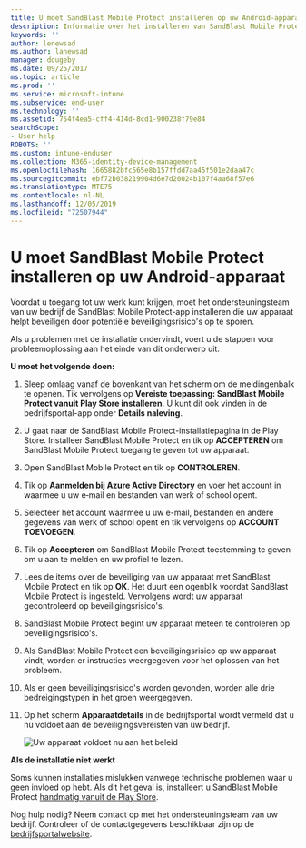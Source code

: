 ```yaml
---
title: U moet SandBlast Mobile Protect installeren op uw Android-apparaat | Microsoft Docs
description: Informatie over het installeren van SandBlast Mobile Protect op uw Android-apparaat.
keywords: ''
author: lenewsad
ms.author: lanewsad
manager: dougeby
ms.date: 09/25/2017
ms.topic: article
ms.prod: ''
ms.service: microsoft-intune
ms.subservice: end-user
ms.technology: ''
ms.assetid: 754f4ea5-cff4-414d-8cd1-900238f79e84
searchScope:
- User help
ROBOTS: ''
ms.custom: intune-enduser
ms.collection: M365-identity-device-management
ms.openlocfilehash: 1665882bfc565e8b157ffdd7aa45f501e2daa47c
ms.sourcegitcommit: ebf72b038219904d6e7d20024b107f4aa68f57e6
ms.translationtype: MTE75
ms.contentlocale: nl-NL
ms.lasthandoff: 12/05/2019
ms.locfileid: "72507944"
---
```

# <a name="you-need-to-install-sandblast-mobile-protect-on-your-android-device"></a>U moet SandBlast Mobile Protect installeren op uw Android-apparaat

Voordat u toegang tot uw werk kunt krijgen, moet het ondersteuningsteam van uw bedrijf de SandBlast Mobile Protect-app installeren die uw apparaat helpt beveiligen door potentiële beveiligingsrisico's op te sporen.

Als u problemen met de installatie ondervindt, voert u de stappen voor probleemoplossing aan het einde van dit onderwerp uit.

**U moet het volgende doen:**

1. Sleep omlaag vanaf de bovenkant van het scherm om de meldingenbalk te openen. Tik vervolgens op **Vereiste toepassing: SandBlast Mobile Protect vanuit Play Store installeren**. U kunt dit ook vinden in de bedrijfsportal-app onder __Details naleving__.

2. U gaat naar de SandBlast Mobile Protect-installatiepagina in de Play Store. Installeer SandBlast Mobile Protect en tik op **ACCEPTEREN** om SandBlast Mobile Protect toegang te geven tot uw apparaat.

3. Open SandBlast Mobile Protect en tik op **CONTROLEREN**.

4. Tik op **Aanmelden bij Azure Active Directory** en voer het account in waarmee u uw e‑mail en bestanden van werk of school opent.

5. Selecteer het account waarmee u uw e-mail, bestanden en andere gegevens van werk of school opent en tik vervolgens op **ACCOUNT TOEVOEGEN**.

6. Tik op **Accepteren** om SandBlast Mobile Protect toestemming te geven om u aan te melden en uw profiel te lezen.

7. Lees de items over de beveiliging van uw apparaat met SandBlast Mobile Protect en tik op **OK**. Het duurt een ogenblik voordat SandBlast Mobile Protect is ingesteld. Vervolgens wordt uw apparaat gecontroleerd op beveiligingsrisico's.

8. SandBlast Mobile Protect begint uw apparaat meteen te controleren op beveiligingsrisico's.

9. Als SandBlast Mobile Protect een beveiligingsrisico op uw apparaat vindt, worden er instructies weergegeven voor het oplossen van het probleem.

10. Als er geen beveiligingsrisico's worden gevonden, worden alle drie bedreigingstypen in het groen weergegeven.

11. Op het scherm **Apparaatdetails** in de bedrijfsportal wordt vermeld dat u nu voldoet aan de beveiligingsvereisten van uw bedrijf.

    ![Uw apparaat voldoet nu aan het beleid](./media/mtd-device-now-compliant-android.png)

**Als de installatie niet werkt**

Soms kunnen installaties mislukken vanwege technische problemen waar u geen invloed op hebt. Als dit het geval is, installeert u SandBlast Mobile Protect [handmatig vanuit de Play Store](https://play.google.com/store/apps/details?id=com.lacoon.security.fox).

Nog hulp nodig? Neem contact op met het ondersteuningsteam van uw bedrijf. Controleer of de contactgegevens beschikbaar zijn op de [bedrijfsportalwebsite](https://go.microsoft.com/fwlink/?linkid=2010980).
